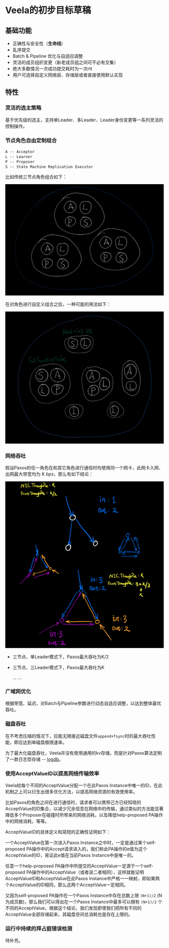 # Veela的初步目标草稿

## 基础功能

* 正确性与安全性（**生命线**）
* 乱序提交
* Batch & Pipeline 优化与自适应调整
* 灵活的成员组织变更（新老成员组之间可不必有交集）
* 绝大多数情况一次成功提交耗时为一次rtt
* 用户可选择自定义网络层、存储层或者直接使用默认实现

## 特性

### 灵活的选主策略

基于优先级的选主，支持单Leader、多Leader、Leader身份变更等一系列灵活的控制操作。

### 节点角色自由定制组合

```
A -- Acceptor
L -- Learner
P -- Proposer
S -- State Machine Replication Executor
```

比如传统三节点角色组合如下：

![ordinary-roles-combination](./img/ordinary-roles-combination.png)

在对角色进行自定义组合之后，一种可能的用法如下：

![customized-roles-combination](./img/customized-roles-combination.png)

### 网络吞吐

假设Paxos的任一角色在和其它角色进行通信时均使用同一个网卡，此网卡入网、出网最大带宽均为 K *bps*，那么有如下结论：

![one-or-multi-leader-paxos-throughput](./img/one-or-multi-leader-paxos-throughput.png)

* 三节点、单Leader模式下，Paxos最大吞吐为K/2

* 三节点、三Leader模式下，Paxos最大吞吐为K

  ... ...

### 广域网优化

根据带宽、延迟，对Batch与Pipeline参数进行动态自适应调整，以达到整体最优吞吐。

### 磁盘吞吐

在不考虑压缩的情况下，应能无限接近磁盘文件`append+fsync`时的最大吞吐性能，即应达到单磁盘极限速率。

为了最大化磁盘吞吐，Veela并没有使用通用的kv存储，而是针对Paxos算法定制了一款日志型存储 -- [logdb](https://github.com/turingcell/veela/blob/main/logdb/logdb.go)。

### 使用AcceptValueID以提高网络传输效率

Veela给每个不同的AcceptValue分配一个在此Paxos Instance中唯一的ID，在此机制之上可以衍生出很多优化方法，以提高网络资源的有效使用率。

比如Paxos的角色之间在进行通信时，请求者可以携带己方已经知晓的AcceptValue的ID集合，以减少冗余信息在网络中的传输，通过类似的方法能显著降低多个Proposer在碰撞时所带来的网络消耗，以及降低help-proposed PA操作中的网络消耗，等等。

AcceptValueID的具体定义和简短的正确性证明如下：

一个AcceptValue在第一次进入Paxos Instance之中时，一定是通过某个self-proposed PA操作中的Accept请求进入的，我们称此PA操作的e值为这个AcceptValue的ID，易证此e值在当前Paxos Instance中是唯一的。

任意一个help-proposed PA操作中所提交的AcceptValue一定源于一个self-proposed PA操作中的AcceptValue（或者说二者相同），这样就能证明AcceptValueID和AcceptValue在此Paxos Instance中严格一一映射，即如果两个AcceptValue的ID相同，那么这两个AcceptValue一定相同。

又因为self-proposed PA操作在一个Paxos Instance中存在总数上限 `(N+1)/2` (N为成员数)，那么我们可以得出在一个Paxos Instance中最多可以拥有 `(N+1)/2` 个不同的AcceptValue，根据这个结论，我们发现即使我们把所有不同的AcceptValue全部存储起来，其磁盘空间总消耗也是存在上限的。

### 运行中持续的拜占庭错误检测

待补充。

